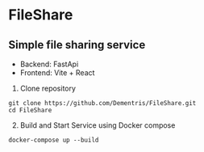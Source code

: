 # FileShare

## Simple file sharing service

* Backend: FastApi
* Frontend: Vite + React

1. Clone repository
```shell
git clone https://github.com/Dementris/FileShare.git
cd FileShare
```
2. Build and Start Service using Docker compose
```shell
docker-compose up --build
```
